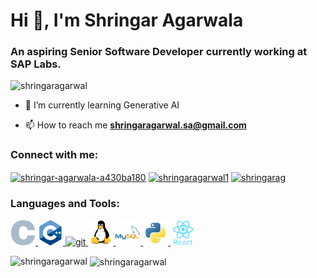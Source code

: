 <h1 align="left">Hi 👋, I'm Shringar Agarwala</h1>
<h3 align="left">An aspiring Senior Software Developer currently working at SAP Labs.</h3>

<p align="left"> <img src="https://komarev.com/ghpvc/?username=shringaragarwal&label=Profile%20views&color=0e75b6&style=flat" alt="shringaragarwal" /> </p>

- 🌱 I’m currently learning Generative AI

- 📫 How to reach me **shringaragarwal.sa@gmail.com**

<h3 align="left">Connect with me:</h3>
<p align="left">
<a href="https://linkedin.com/in/shringar-agarwala-a430ba180" target="blank"><img align="center" src="https://raw.githubusercontent.com/rahuldkjain/github-profile-readme-generator/master/src/images/icons/Social/linked-in-alt.svg" alt="shringar-agarwala-a430ba180" height="30" width="40" /></a>
<a href="https://www.hackerrank.com/shringaragarwal1" target="blank"><img align="center" src="https://raw.githubusercontent.com/rahuldkjain/github-profile-readme-generator/master/src/images/icons/Social/hackerrank.svg" alt="shringaragarwal1" height="30" width="40" /></a>
<a href="https://www.leetcode.com/shringarag" target="blank"><img align="center" src="https://raw.githubusercontent.com/rahuldkjain/github-profile-readme-generator/master/src/images/icons/Social/leet-code.svg" alt="shringarag" height="30" width="40" /></a>
</p>

<h3 align="left">Languages and Tools:</h3>
<p align="left"> <a href="https://www.cprogramming.com/" target="_blank"> <img src="https://raw.githubusercontent.com/devicons/devicon/master/icons/c/c-original.svg" alt="c" width="40" height="40"/> </a> <a href="https://www.w3schools.com/cpp/" target="_blank"> <img src="https://raw.githubusercontent.com/devicons/devicon/master/icons/cplusplus/cplusplus-original.svg" alt="cplusplus" width="40" height="40"/> </a> <a href="https://git-scm.com/" target="_blank"> <img src="https://www.vectorlogo.zone/logos/git-scm/git-scm-icon.svg" alt="git" width="40" height="40"/> </a> <a href="https://www.linux.org/" target="_blank"> <img src="https://raw.githubusercontent.com/devicons/devicon/master/icons/linux/linux-original.svg" alt="linux" width="40" height="40"/> </a> <a href="https://www.mysql.com/" target="_blank"> <img src="https://raw.githubusercontent.com/devicons/devicon/master/icons/mysql/mysql-original-wordmark.svg" alt="mysql" width="40" height="40"/> </a> <a href="https://www.python.org" target="_blank"> <img src="https://raw.githubusercontent.com/devicons/devicon/master/icons/python/python-original.svg" alt="python" width="40" height="40"/> </a> <a href="https://reactjs.org/" target="_blank"> <img src="https://raw.githubusercontent.com/devicons/devicon/master/icons/react/react-original-wordmark.svg" alt="react" width="40" height="40"/> </a> </p>

<p><img align="left" src="https://github-readme-stats.vercel.app/api/top-langs?username=shringaragarwal&show_icons=true&locale=en&layout=compact" alt="shringaragarwal" /></p>

<p>&nbsp;<img align="center" src="https://github-readme-stats.vercel.app/api?username=shringaragarwal&show_icons=true&locale=en" alt="shringaragarwal" /></p>
